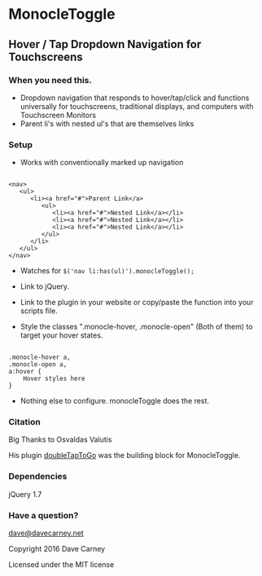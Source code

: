 # MonocleToggle #

## Hover / Tap Dropdown Navigation for Touchscreens ##

### When you need this. ###

* Dropdown navigation that responds to hover/tap/click and functions universally for touchscreens, traditional displays, and computers with Touchscreen Monitors
* Parent li's with nested ul's that are themselves links


### Setup ###

* Works with conventionally marked up navigation
```

<nav>
   <ul>
      <li><a href="#">Parent Link</a>
         <ul>
            <li><a href="#">Nested Link</a></li>
            <li><a href="#">Nested Link</a></li>
            <li><a href="#">Nested Link</a></li>
         </ul>
      </li>
   </ul>
</nav>

```

* Watches for
    `$('nav li:has(ul)').monocleToggle();`

* Link to jQuery.

* Link to the plugin in your website or copy/paste the function into your scripts file.

* Style the classes ".monocle-hover, .monocle-open" (Both of them) to target your hover states.

```

.monocle-hover a,
.monocle-open a,
a:hover {
    Hover styles here
}

```

* Nothing else to configure. monocleToggle does the rest.


### Citation ###
Big Thanks to Osvaldas Valutis

His plugin [doubleTapToGo](https://osvaldas.info/drop-down-navigation-responsive-and-touch-friendly) was the building block for MonocleToggle.

### Dependencies ###
jQuery 1.7


### Have a question? ###

dave@davecarney.net

Copyright 2016 Dave Carney

Licensed under the MIT license